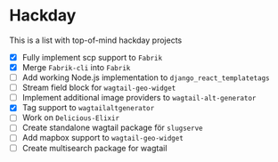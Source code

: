 # Hackday

This is a list with top-of-mind hackday projects

- [x] Fully implement scp support to `Fabrik`
- [x] Merge `Fabrik-cli` into `Fabrik`
- [ ] Add working Node.js implementation to `django_react_templatetags`
- [ ] Stream field block for `wagtail-geo-widget`
- [ ] Implement additional image providers to `wagtail-alt-generator`
- [x] Tag support to `wagtailaltgenerator`
- [ ] Work on `Delicious-Elixir`
- [ ] Create standalone wagtail package för `slugserve`
- [ ] Add mapbox support to `wagtail-geo-widget`
- [ ] Create multisearch package for wagtail
